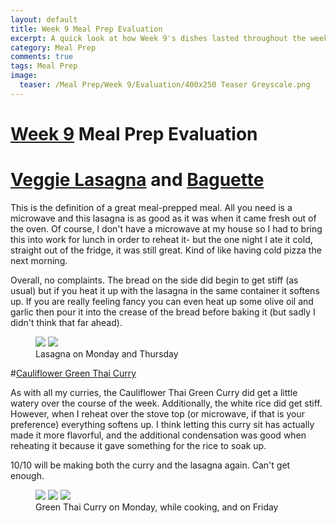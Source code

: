 ```yaml
---
layout: default
title: Week 9 Meal Prep Evaluation
excerpt: A quick look at how Week 9's dishes lasted throughout the week
category: Meal Prep
comments: true
tags: Meal Prep
image:
  teaser: /Meal Prep/Week 9/Evaluation/400x250 Teaser Greyscale.png
---
```

# [Week 9](http://underwriteyourlife.com/meal%20prep/Week-9/) Meal Prep Evaluation

# [Veggie Lasagna](http://underwriteyourlife.com/recipe/Veggie-Lasagna/) and [Baguette](http://underwriteyourlife.com/recipe/Baguettes/)

This is the definition of a great meal-prepped meal. All you need is a microwave and this lasagna is as good as it was when it came fresh out of the oven. Of course, I don't have a microwave at my house so I had to bring this into work for lunch in order to reheat it- but the one night I ate it cold, straight out of the fridge, it was still great. Kind of like having cold pizza the next morning. 

Overall, no complaints. The bread on the side did begin to get stiff (as usual) but if you heat it up with the lasagna in the same container it softens up. If you are really feeling fancy you can even heat up some olive oil and garlic then pour it into the crease of the bread before baking it (but sadly I didn't think that far ahead). 

<figure class="half">
  <img src="{{ site.url }}/images/Meal Prep/Week 9/Evaluation/2 Lasagna.jpg">
  <img src="{{ site.url }}/images/Meal Prep/Week 9/Evaluation/2.5 Lasagna.jpg">
	<figcaption> Lasagna on Monday and Thursday </figcaption>
</figure>

#[Cauliflower Green Thai Curry](http://underwriteyourlife.com/recipe/Cauliflower-Green-Thai-Curry/) 

As with all my curries, the Cauliflower Thai Green Curry did get a little watery over the course of the week. Additionally, the white rice did get stiff. However, when I reheat over the stove top (or microwave, if that is your preference) everything softens up. I think letting this curry sit has actually made it more flavorful, and the additional condensation was good when reheating it because it gave something for the rice to soak up.

10/10 will be making both the curry and the lasagna again. Can't get enough. 

<figure class="third">
  <img src="{{ site.url }}/images/Meal Prep/Week 9/Evaluation/1 Monday.jpg">
  <img src="{{ site.url }}/images/Meal Prep/Week 9/Evaluation/1.5 Cooking.jpg">
  <img src="{{ site.url }}/images/Meal Prep/Week 9/Evaluation/1.7 Friday.jpg">
	<figcaption> Green Thai Curry on Monday, while cooking, and on Friday </figcaption>
</figure>
